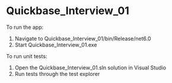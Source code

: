 # Quickbase_Interview_01
 
To run the app:
1. Navigate to Quickbase_Interview_01/bin/Release/net6.0
2. Start Quickbase_Interview_01.exe

To run unit tests:
1. Open the Quickbase_Interview_01.sln solution in Visual Studio
2. Run tests through the test explorer